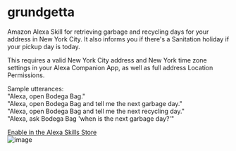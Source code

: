 # grundgetta
Amazon Alexa Skill for retrieving garbage and recycling days for your address in New York City. It also informs you if there's a Sanitation holiday if your pickup day is today.  

This requires a valid New York City address and New York time zone settings in your Alexa Companion App, as well as full address Location Permissions.  

Sample utterances:  
"Alexa, open Bodega Bag."  
"Alexa, open Bodega Bag and tell me the next garbage day."  
"Alexa, open Bodega Bag and tell me the next recycling day."  
"Alexa, ask Bodega Bag 'when is the next garbage day?'"  
  
[Enable in the Alexa Skills Store](https://www.amazon.com/York-City-Garbage-Recycling-Pickup/dp/B07XWFDVSW/)  
![image](https://user-images.githubusercontent.com/5098101/63646423-628ea400-c6e0-11e9-90c8-404fb68826fa.png)
